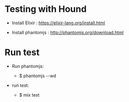 # Testing with Hound 

- Install Elixir : https://elixir-lang.org/install.html

- Install phantomjs : http://phantomjs.org/download.html

# Run test

- Run phantomjs:
  - $ phantomjs --wd

- run test:
  - $ mix test



